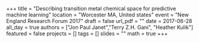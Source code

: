 +++
title = "Describing transition metal chemical space for predictive machine learning"
location = "Worcester MA, United states"
event = "New England Research Forum 2017"
draft = false
url_pdf = ""
date = 2017-06-28
all_day = true
authors = ["Jon Paul Janet","Terry Z.H. Gani", "Heather Kulik"]
featured = false
projects = []
tags = []
slides = ""
math = true
+++
